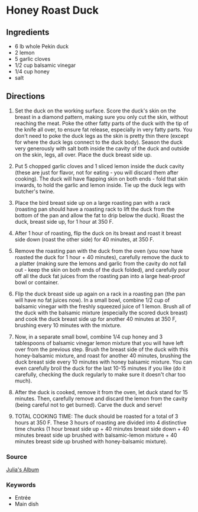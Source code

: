 # Honey Roast Duck

## Ingredients

- 6 lb whole Pekin duck
- 2 lemon
- 5 garlic cloves
- 1/2 cup balsamic vinegar
- 1/4 cup honey
- salt

## Directions

1. Set the duck on the working surface. Score the duck's skin on the breast
   in a diamond pattern, making sure you only cut the skin, without reaching
   the meat. Poke the other fatty parts of the duck with the tip of the knife
   all over, to ensure fat release, especially in very fatty parts. You don't
   need to poke the duck legs as the skin is pretty thin there (except for
   where the duck legs connect to the duck body). Season the duck very
   generously with salt both inside the cavity of the duck and outside on the
   skin, legs, all over. Place the duck breast side up.

1. Put 5 chopped garlic cloves and 1 sliced lemon inside the duck cavity
   (these are just for flavor, not for eating - you will discard them after
   cooking). The duck will have flapping skin on both ends - fold that skin
   inwards, to hold the garlic and lemon inside. Tie up the duck legs with
   butcher's twine.

1. Place the bird breast side up on a large roasting pan with a rack (roasting
   pan should have a roasting rack to lift the duck from the bottom of the pan
   and allow the fat to drip below the duck). Roast the duck, breast side up,
   for 1 hour at 350 F.

1. After 1 hour of roasting, flip the duck on its breast and roast it breast
   side down (roast the other side) for 40 minutes, at 350 F.

1. Remove the roasting pan with the duck from the oven (you now have roasted
   the duck for 1 hour + 40 minutes), carefully remove the duck to a platter
   (making sure the lemons and garlic from the cavity do not fall out - keep
   the skin on both ends of the duck folded), and carefully pour off all the
   duck fat juices from the roasting pan into a large heat-proof bowl or
   container.

1. Flip the duck breast side up again on a rack in a roasting pan (the pan will
   have no fat juices now). In a small bowl, combine 1/2 cup of balsamic
   vinegar with the freshly squeezed juice of 1 lemon. Brush all of the duck
   with the balsamic mixture (especially the scored duck breast) and cook the
   duck breast side up for another 40 minutes at 350 F, brushing every 10
   minutes with the mixture.

1. Now, in a separate small bowl, combine 1/4 cup honey and 3 tablespoons of
   balsamic vinegar lemon mixture that you will have left over from the
   previous step. Brush the breast side of the duck with this honey-balsamic
   mixture, and roast for another 40 minutes, brushing the duck breast side
   every 10 minutes with honey balsamic mixture. You can even carefully broil
   the duck for the last 10-15 minutes if you like (do it carefully, checking
   the duck regularly to make sure it doesn't char too much).

1. After the duck is cooked, remove it from the oven, let duck stand for 15
   minutes. Then, carefully remove and discard the lemon from the cavity (being
   careful not to get burned). Carve the duck and serve!

1. TOTAL COOKING TIME: The duck should be roasted for a total of 3 hours at 350
   F. These 3 hours of roasting are divided into 4 distinctive time chunks (1
   hour breast side up + 40 minutes breast side down + 40 minutes breast side
   up brushed with balsamic-lemon mixture + 40 minutes breast side up brushed
   with honey-balsamic mixture).

### Source

[Julia's Album](https://juliasalbum.com/how-to-cook-duck/)

### Keywords

- Entrée
- Main dish
